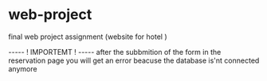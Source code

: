 # web-project
final web project assignment (website for hotel )

----- ! IMPORTEMT ! -----
after the subbmition of the form in the reservation page you will get an error beacuse the database is'nt connected anymore 
